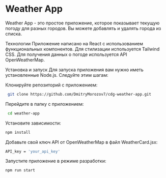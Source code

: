 # Weather App
Weather App - это простое приложение, которое показывает текущую погоду для разных городов. Вы можете добавлять и удалять города из списка.

Технологии
Приложение написано на React с использованием функциональных компонентов. Для стилизации используется Tailwind CSS. Для получения данных о погоде используется API OpenWeatherMap.

Установка и запуск
Для запуска приложения вам нужно иметь установленные Node.js. Следуйте этим шагам:

Клонируйте репозиторий с приложением:

```sh
 git clone https://github.com/DmitryMorozov7/cdg-weather-app.git
```

Перейдите в папку с приложением:

```sh
 cd weather-app
```

Установите зависимости: 
 
```sh
npm install
```

Добавьте свой ключ API от OpenWeatherMap в файл WeatherCard.jsx:
 
```sh
API_key = 'your_api_key'
```

Запустите приложение в режиме разработки: 

```sh
npm run start
```
